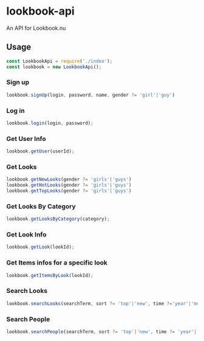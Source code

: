 # lookbook-api

An API for Lookbook.nu

## Usage

```javascript
const LookbookApi = require('./index');
const lookbook = new LookbookApi();
```

### Sign up

```javascript
lookbook.signUp(login, password, name, gender ?= 'girl'|'guy')
```

### Log in

```javascript
lookbook.login(login, password);
```

### Get User Info

```javascript
lookbook.getUser(userId);
```

### Get Looks

```javascript
lookbook.getNewLooks(gender ?= 'girls'|'guys')
lookbook.getHotLooks(gender ?= 'girls'|'guys')
lookbook.getTopLooks(gender ?= 'girls'|'guys')
```

### Get Looks By Category

```javascript
lookbook.getLooksByCategory(category);
```

### Get Look Info

```javascript
lookbook.getLook(lookId);
```

### Get Items infos for a specific look

```javascript
lookbook.getItemsByLook(lookId);
```

### Search Looks

```javascript
lookbook.searchLooks(searchTerm, sort ?= 'top'|'new', time ?='year'|'month'|'day', gender ?= 'girls'|'guys')
```

### Search People

```javascript
lookbook.searchPeople(searchTerm, sort ?= 'top'|'new', time ?= 'year'|'month'|'day', gender ?= 'girls'|'guys')
```
